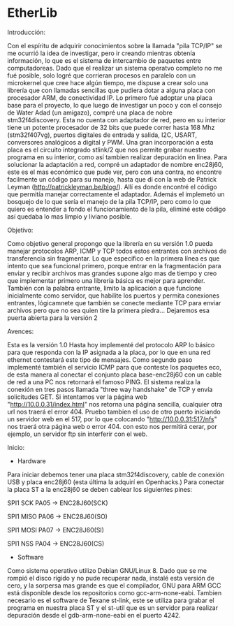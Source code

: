 # EtherLib
Introducción:

Con el espíritu de adquirir conocimientos sobre la llamada "pila TCP/IP" se me ocurrió la idea de investigar, pero ir creando mientras obtenía información, lo que es el sistema de intercambio de paquetes entre computadoreas.
Dado que el realizar un sistema operatvo completo no me fué posible, solo logré que corrieran procesos en paralelo con un microkernel que cree hace algún tiempo, me dispuse a crear solo una librería que con llamadas sencillas que pudiera dotar a alguna placa con procesador ARM, de conectividad IP.
Lo primero fué adoptar una placa base para el proyecto, lo que luego de investigar un poco y con el consejo de Water Adad (un amigazo), compré una placa de nobre stm32f4discovery. Esta no cuenta con adaptador de red, pero en su interior tiene un potente procesador de 32 bits que puede correr hasta 168 Mhz (stm32f407vg), puertos digitales de entrada y salida, I2C, USART, conversores analógicos a digital y PWM.
Una gran incorporación a esta placa es el circuito integrado stlink/2 que nos permite grabar nuestro programa en su interior, como así tambien realizar depuración en linea.
Para solucionar la adaptación a red, compré un adaptador de nombre enc28j60, este es el mas económico que pude ver, pero con una contra, no encontre facilmente un código para su manejo, hasta que di con la web de Patrick Leyman (http://patrickleyman.be/blog/). Allí es donde encontré el código que permitía manejar correctamente el adaptador. Además el implemetó un bosquejo de lo que sería el manejo de la pila TCP/IP, pero como lo que quiero es entender a fondo el funcionamiento de la pila, eliminé este código así quedaba lo mas limpio y liviano posible.

Objetivo:

Como objetivo general propongo que la librería en su versión 1.0 pueda manejar protocolos ARP, ICMP y TCP todos estos entrantes con archivos de transferencia sin fragmentar.
Lo que especifico en la primera línea es que intento que sea funcional primero, porque entrar en la fragmentación para enviar y recibir archivos mas grandes supone algo mas de tiempo y creo que implementar primero una librería básica es mejor para aprender. También con la palabra entrante, limito la aplicación a que funcione inicialmente como servidor, que habilite los puertos y permita conexiones entrantes, lógicamnete que también se conecte mediante TCP para enviar archivos pero que no sea quien tire la primera piedra...
Dejaremos esa puerta abierta para la versión 2

Avences:

Esta es la versión 1.0
Hasta hoy implementé del protocolo ARP lo básico para que responda con la IP asignada a la placa, por lo que en una red ethernet contestará este tipo de mensajes.
Como segundo paso implementé también el servicio ICMP para que conteste los paquetes eco, de esta manera al conectar el conjunto placa base-enc28j60 con un cable de red a una PC nos retornará el famoso PING.
El sistema realiza la conexión en tres pasos llamada "three way handshake" de TCP y envía solicitudes GET.
Si intentamos ver la página web "http://10.0.0.31/index.html" nos retorna una página sencilla, cualquier otra url nos traerá el error 404.
Pruebo tambien el uso de otro puerto iniciando un servidor web en el 517, por lo que colocando "http://10.0.0.31:517/nfs" nos traerá otra página web o error 404.
con esto nos permitirá cerar, por ejemplo, un servidor ftp sin interferir con el web.


Inicio:

 - Hardware

Para iniciar debemos tener una placa stm32f4discovery, cable de conexión USB y placa enc28j60 (esta última la adquirí en Openhacks.)
Para conectar la placa ST a la enc28j60 se deben cablear los siguientes pines:

SPI1 SCK  PA05 -> ENC28J60(SCK)

SPI1 MISO PA06 -> ENC28J60(SO)

SPI1 MOSI PA07 -> ENC28J60(SI)

SPI1 NSS  PA04 -> ENC28J60(CS)


 - Software

Como sistema operativo utilizo Debian GNU/Linux 8. Dado que se me rompió el disco rígido y no pude recuperar nada, instalé esta versión de cero, y la sorpersa mas grande es que el compilador, GNU para ARM GCC está disponible desde los repositorios como gcc-arm-none-eabi.
Tambien necesario es el software de Texane st-link, este se utiliza para grabar el programa en nuestra placa ST y el st-util que es un servidor para realizar depuración desde el gdb-arm-none-eabi en el puerto 4242.

